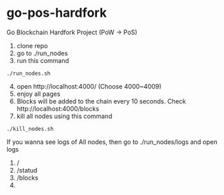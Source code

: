 # go-pos-hardfork
Go Blockchain Hardfork Project (PoW -> PoS)


1. clone repo
2. go to ./run_nodes
3. run this command
```
./run_nodes.sh
```
4. open http://localhost:4000/ (Choose 4000~4009)
5. enjoy all pages
6. Blocks will be added to the chain every 10 seconds. Check http://localhost:4000/blocks
7. kill all nodes using this command
```
./kill_nodes.sh
```

If you wanna see logs of All nodes, then go to ./run_nodes/logs and open logs

1. /
2. /statud
3. /blocks
4. 





